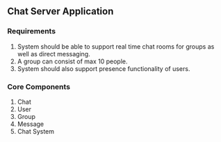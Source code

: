 ## Chat Server Application

### Requirements
1. System should be able to support real time chat rooms for groups as well as direct messaging.
2. A group can consist of max 10 people.
3. System should also support presence functionality of users.

### Core Components
1. Chat
2. User
3. Group
4. Message
5. Chat System
